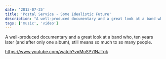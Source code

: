 ```yaml
---
date: '2013-07-25'
title: 'Postal Service - Some Idealistic Future'
description: "A well-produced documentary and a great look at a band who, ten years later (and after only one album), still means so much to so many people."
tags: ['music', 'video']
---
```


A well-produced documentary and a great look at a band who, ten years later (and after only one album), still means so much to so many people.<!-- excerpt -->

https://www.youtube.com/watch?v=MoSP7lNJTqk